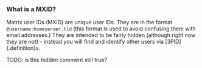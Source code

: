 ### What is a MXID?

Matrix user IDs (MXID) are unique user IDs. They are in the format ```@username:homeserver.tld``` (this format is used to avoid confusing them with email addresses.) They are intended to be fairly hidden (although right now they are not) - instead you will find and identify other users via [3PID]{.definition}s.

TODO: is this hidden comment still true?